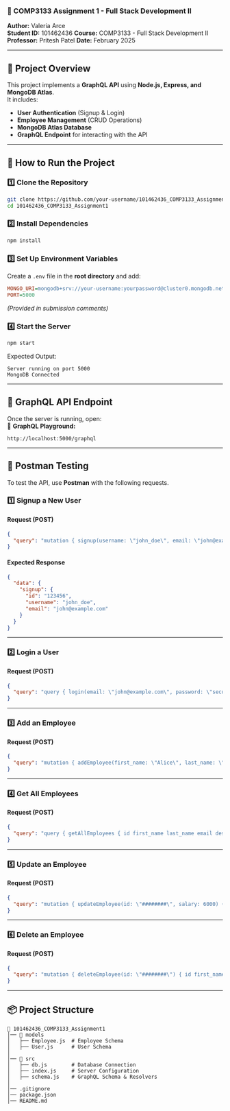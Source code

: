 ### **📌 COMP3133 Assignment 1 - Full Stack Development II**
**Author:** Valeria Arce  
**Student ID:** 101462436
**Course:** COMP3133 - Full Stack Development II  
**Professor:** Pritesh Patel
**Date:** February 2025  

---

## **📖 Project Overview**
This project implements a **GraphQL API** using **Node.js, Express, and MongoDB Atlas**.  
It includes:
- **User Authentication** (Signup & Login)
- **Employee Management** (CRUD Operations)
- **MongoDB Atlas Database**
- **GraphQL Endpoint** for interacting with the API

---

## **🚀 How to Run the Project**
### **1️⃣ Clone the Repository**
```sh
git clone https://github.com/your-username/101462436_COMP3133_Assignment1.git
cd 101462436_COMP3133_Assignment1
```

### **2️⃣ Install Dependencies**
```sh
npm install
```

### **3️⃣ Set Up Environment Variables**
Create a `.env` file in the **root directory** and add:
```ini
MONGO_URI=mongodb+srv://your-username:yourpassword@cluster0.mongodb.net/comp3133_assignment1?retryWrites=true&w=majority
PORT=5000
```
*(Provided in submission comments)*

### **4️⃣ Start the Server**
```sh
npm start
```
Expected Output:
```
Server running on port 5000
MongoDB Connected
```

---

## **🔗 GraphQL API Endpoint**
Once the server is running, open:  
📌 **GraphQL Playground:**  
```
http://localhost:5000/graphql
```

---

## **📌 Postman Testing**
To test the API, use **Postman** with the following requests.

### **1️⃣ Signup a New User**
#### **Request (POST)**
```json
{
  "query": "mutation { signup(username: \"john_doe\", email: \"john@example.com\", password: \"securepassword\") { id username email } }"
}
```
#### **Expected Response**
```json
{
  "data": {
    "signup": {
      "id": "123456",
      "username": "john_doe",
      "email": "john@example.com"
    }
  }
}
```

---

### **2️⃣ Login a User**
#### **Request (POST)**
```json
{
  "query": "query { login(email: \"john@example.com\", password: \"securepassword\") { id username email } }"
}
```

---

### **3️⃣ Add an Employee**
#### **Request (POST)**
```json
{
  "query": "mutation { addEmployee(first_name: \"Alice\", last_name: \"Smith\", email: \"alice@example.com\", gender: \"Female\", designation: \"Software Engineer\", salary: 5000, date_of_joining: \"2024-01-15\", department: \"IT\", employee_photo: \"alice.jpg\") { id first_name last_name email designation } }"
}
```

---

### **4️⃣ Get All Employees**
#### **Request (POST)**
```json
{
  "query": "query { getAllEmployees { id first_name last_name email designation } }"
}
```

---

### **5️⃣ Update an Employee**
#### **Request (POST)**
```json
{
  "query": "mutation { updateEmployee(id: \"########\", salary: 6000) { id first_name salary } }"
}
```

---

### **6️⃣ Delete an Employee**
#### **Request (POST)**
```json
{
  "query": "mutation { deleteEmployee(id: \"########\") { id first_name } }"
}
```

---

## **📦 Project Structure**
```
📂 101462436_COMP3133_Assignment1
│── 📂 models
│   ├── Employee.js  # Employee Schema
│   ├── User.js      # User Schema
│
│── 📂 src
│   ├── db.js        # Database Connection
│   ├── index.js     # Server Configuration
│   ├── schema.js    # GraphQL Schema & Resolvers
│
│── .gitignore
│── package.json
│── README.md
```


